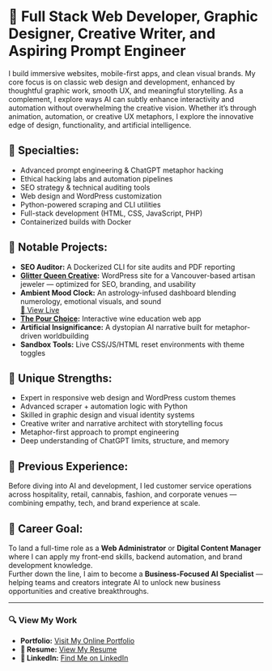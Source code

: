 # 🚀 Full Stack Web Developer, Graphic Designer, Creative Writer, and Aspiring Prompt Engineer

I build immersive websites, mobile-first apps, and clean visual brands. My core focus is on classic web design and development, enhanced by thoughtful graphic work, smooth UX, and meaningful storytelling. As a complement, I explore ways AI can subtly enhance interactivity and automation without overwhelming the creative vision. Whether it’s through animation, automation, or creative UX metaphors, I explore the innovative edge of design, functionality, and artificial intelligence.

## 🧠 Specialties:
- Advanced prompt engineering & ChatGPT metaphor hacking  
- Ethical hacking labs and automation pipelines  
- SEO strategy & technical auditing tools  
- Web design and WordPress customization  
- Python-powered scraping and CLI utilities  
- Full-stack development (HTML, CSS, JavaScript, PHP)  
- Containerized builds with Docker  

## 💼 Notable Projects:
- **SEO Auditor:** A Dockerized CLI for site audits and PDF reporting  
- **[Glitter Queen Creative](https://glitterqueencreative.ca):** WordPress site for a Vancouver-based artisan jeweler — optimized for SEO, branding, and usability  
- **Ambient Mood Clock:** An astrology-infused dashboard blending numerology, emotional visuals, and sound  
  [🗿 View Live](https://robert-calvin-dev.github.io/mysticclock/personlization.html)  
- **[The Pour Choice](https://robert-calvin-dev.github.io/the-pour-choice/):** Interactive wine education web app  
- **Artificial Insignificance:** A dystopian AI narrative built for metaphor-driven worldbuilding  
- **Sandbox Tools:** Live CSS/JS/HTML reset environments with theme toggles  

## 🌟 Unique Strengths:
- Expert in responsive web design and WordPress custom themes  
- Advanced scraper + automation logic with Python  
- Skilled in graphic design and visual identity systems  
- Creative writer and narrative architect with storytelling focus  
- Metaphor-first approach to prompt engineering  
- Deep understanding of ChatGPT limits, structure, and memory  

## 💼 Previous Experience:
Before diving into AI and development, I led customer service operations across hospitality, retail, cannabis, fashion, and corporate venues — combining empathy, tech, and brand experience at scale.

## 🎯 Career Goal:
To land a full-time role as a **Web Administrator** or **Digital Content Manager** where I can apply my front-end skills, backend automation, and brand development knowledge.  
Further down the line, I aim to become a **Business-Focused AI Specialist** — helping teams and creators integrate AI to unlock new business opportunities and creative breakthroughs.

---

### 🔍 View My Work  
- **Portfolio:** [Visit My Online Portfolio](https://robert-calvin-dev.github.io/portfolio)  
- **📄 Resume:** [View My Resume](https://www.canva.com/design/DAGj39bTAbc/hGjmIK2Ti9gGav9xXCP6MA/view?utm_content=DAGj39bTAbc&utm_campaign=designshare&utm_medium=link2&utm_source=uniquelinks&utlId=h9f94c128a2)  
- **🔗 LinkedIn:** [Find Me on LinkedIn](https://www.linkedin.com/in/robert-mitchell-694207316)

<!---
robert-calvin-dev/robert-calvin-dev is a ✨ special ✨ repository because its `README.md` (this file) appears on your GitHub profile.
You can click the Preview link to take a look at your changes.
--->


